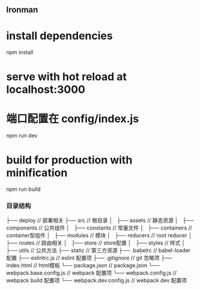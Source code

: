 ## Ironman

# install dependencies
npm install

# serve with hot reload at localhost:3000
# 端口配置在 config/index.js
npm run dev

# build for production with minification
npm run build

### 目录结构

├── deploy                                          // 部署相关
├── src                                             // 根目录
│   ├── assets                                      // 静态资源
│   ├── components                                  // 公共组件
│   ├── constants                                   // 常量文件
│   ├── containers                                  // container型组件
│   ├── modules                                     // 模块
│   ├── reducers                                    // root reducer
│   ├── routes                                      // 路由相关
│   ├── store                                       // store配置
│   ├── styles                                      // 样式
│   ├── utils                                       // 公共方法
├── static                                          // 第三方资源
├── .babelrc                                        // babel-loader 配置
├── eslintrc.js                                     // eslint 配置项
├── .gitignore                                      // git 忽略项
├── index.html                                      // html模板
└── package.json                                    // package.json
└── webpack.base.config.js                          // webpack 配置项
└── webpack.config.js                               // webpack build 配置项
└── webpack.dev.config.js                           // webpack dev 配置项
